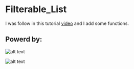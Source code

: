 # Filterable_List

I was follow in this tutorial [video](https://www.youtube.com/watch?v=G1eW3Oi6uoc&t=300s) and I add some functions.

## Powerd by: ##

![alt text][logo]

[logo]: https://softwareengineeringdaily.com/wp-content/uploads/2016/10/PostgreSQL.png "Logo Title Text 2"

![alt text](https://upload.wikimedia.org/wikipedia/commons/thumb/d/d9/Node.js_logo.svg/1200px-Node.js_logo.svg.png "Logo Title Text 1")
